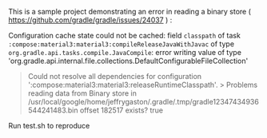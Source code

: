 This is a sample project demonstrating an error in reading a binary store ( https://github.com/gradle/gradle/issues/24037 ) :

  Configuration cache state could not be cached: field `classpath` of task `:compose:material3:material3:compileReleaseJavaWithJavac` of type `org.gradle.api.tasks.compile.JavaCompile`: error writing value of type 'org.gradle.api.internal.file.collections.DefaultConfigurableFileCollection'
  > Could not resolve all dependencies for configuration ':compose:material3:material3:releaseRuntimeClasspath'.
     > Problems reading data from Binary store in /usr/local/google/home/jeffrygaston/.gradle/.tmp/gradle12347434936544241483.bin offset 182517 exists? true

Run test.sh to reproduce
